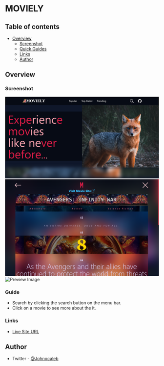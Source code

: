 # MOVIELY 

## Table of contents

- [Overview](#overview)
  - [Screenshot](#screenshot)
  - [Quick Guides](#Guide)
  - [Links](#links)
  - [Author](#author)

## Overview

### Screenshot

![Preview Image](/image/screenshot.png)
![Preview Image](/image/screenshot1.png)
![Preview Image](/image/screenshot2.png)

### Guide

- Search by clicking the search button on the menu bar.
- Click on a movie to see more about the it.

### Links

- [Live Site URL](https://moviely.netlify.app/)

## Author

- Twitter - [@Johnocaleb](https://www.twitter.com/Johnocaleb)
